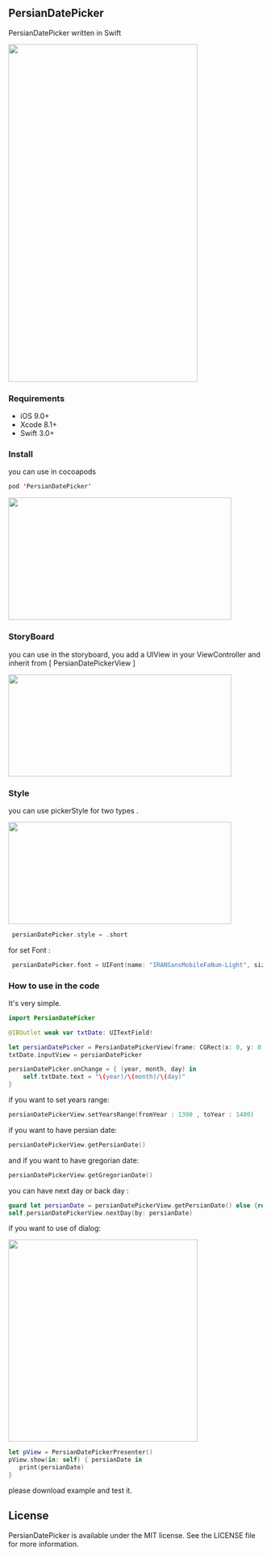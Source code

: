 ## PersianDatePicker

 PersianDatePicker written in Swift
 
 <img src="https://raw.githubusercontent.com/farhad1985/PersianDatePicker/master/ScreenShot/demo.gif"  height="668" width="375" />


### Requirements

   - iOS 9.0+ 
   - Xcode 8.1+
   - Swift 3.0+

### Install

you can use in cocoapods
```swift
pod 'PersianDatePicker'
```


<img src="https://raw.githubusercontent.com/farhad1985/PersianDatePicker/master/ScreenShot/Simulator%20Screen%20Shot%20May%208%2C%202017%2C%201.29.54%20PM.jpg"  height="242" width="442" />


### StoryBoard
you can use in the storyboard, you add a UIView in your ViewController and inherit from [ PersianDatePickerView ]

<img src="https://github.com/farhad1985/PersianDatePicker/blob/master/ScreenShot/Screen%20Shot%202017-05-08%20at%201.30.16%20PM.png" height="202" width="442" />

### Style
you can use pickerStyle for two types . 

<img src="https://raw.githubusercontent.com/farhad1985/PersianDatePicker/master/ScreenShot/Simulator%20Screen%20Shot%20Jul%2029%2C%202017%2C%2011.17.23%20AM.png" height="202" width="442" />

```swift
 persianDatePicker.style = .short
```

for set Font :

```swift
 persianDatePicker.font = UIFont(name: "IRANSansMobileFaNum-Light", size: 18)
```

### How to use in the code

It's very simple. 

```swift
import PersianDatePicker
```

```swift
@IBOutlet weak var txtDate: UITextField!
```

```swift
let persianDatePicker = PersianDatePickerView(frame: CGRect(x: 0, y: 0, width: 200, height: 200))
txtDate.inputView = persianDatePicker

persianDatePicker.onChange = { (year, month, day) in
    self.txtDate.text = "\(year)/\(month)/\(day)"
}
```
if you want to set years range:

```swift
persianDatePickerView.setYearsRange(fromYear : 1390 , toYear : 1400)
```

if you want to have persian date:

```swift
persianDatePickerView.getPersianDate()
```

and if you want to have gregorian date:

```swift
persianDatePickerView.getGregorianDate()
```


you can have next day or back day :

```swift
guard let persianDate = persianDatePickerView.getPersianDate() else {return}
self.persianDatePickerView.nextDay(by: persianDate)
```

if you want to use of dialog: 

<img src="https://raw.githubusercontent.com/farhad1985/PersianDatePicker/master/ScreenShot/dialog.jpeg"  height="400" width="375"  />

```swift
let pView = PersianDatePickerPresenter()
pView.show(in: self) { persianDate in
   print(persianDate)
}
```
please download example and test it.



## License

PersianDatePicker is available under the MIT license. See the LICENSE file for more information.


